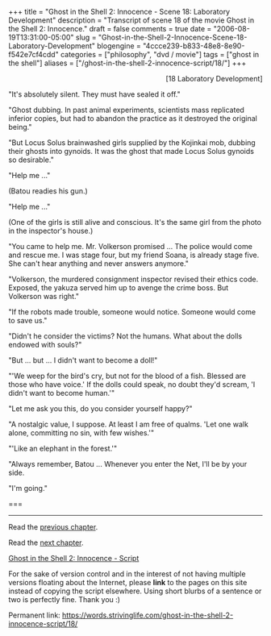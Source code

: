 +++
title = "Ghost in the Shell 2: Innocence - Scene 18: Laboratory Development"
description = "Transcript of scene 18 of the movie Ghost in the Shell 2: Innocence."
draft = false
comments = true
date = "2006-08-19T13:31:00-05:00"
slug = "Ghost-in-the-Shell-2-Innocence-Scene-18-Laboratory-Development"
blogengine = "4ccce239-b833-48e8-8e90-f542e7cf4cdd"
categories = ["philosophy", "dvd / movie"]
tags = ["ghost in the shell"]
aliases = ["/ghost-in-the-shell-2-innocence-script/18/"]
+++

<p style="text-align: right">
[18 Laboratory Development]
</p>
<p>
&quot;It&#39;s absolutely silent. They must have sealed it off.&quot;
</p>
<!--more-->
<p>
&quot;Ghost dubbing. In past animal experiments, scientists mass replicated inferior copies, but had to abandon the practice as it destroyed the original being.&quot;
</p>
<p>
&quot;But Locus Solus brainwashed girls supplied by the Kojinkai mob, dubbing their ghosts into gynoids. It was the ghost that made Locus Solus gynoids so desirable.&quot;<!--adsense-->
</p>
<p>
&quot;Help me ...&quot;
</p>
<p>
(Batou readies his gun.)
</p>
<p>
&quot;Help me ...&quot;
</p>
<p>
(One of the girls is still alive and conscious.  It&#39;s the same girl from the photo in the inspector&#39;s house.)
</p>
<p>
&quot;You came to help me. Mr. Volkerson promised ... The police would come and rescue me. I was stage four, but my friend Soana, is already stage five. She can&#39;t hear anything and never answers anymore.&quot;
</p>
<p>
&quot;Volkerson, the murdered consignment inspector revised their ethics code. Exposed, the yakuza served him up to avenge the crime boss. But Volkerson was right.&quot;
</p>
<p>
&quot;If the robots made trouble, someone would notice. Someone would come to save us.&quot;
</p>
<p>
&quot;Didn&#39;t he consider the victims? Not the humans. What about the dolls endowed with souls?&quot;
</p>
<p>
&quot;But ... but ... I didn&#39;t want to become a doll!&quot;
</p>
<p>
&quot;&#39;We weep for the bird&#39;s cry, but not for the blood of a fish. Blessed are those who have voice.&#39; If the dolls could speak,  no doubt they&#39;d scream, &#39;I didn&#39;t want to become human.&#39;&quot;
</p>
<p>
&quot;Let me ask you this, do you consider yourself happy?&quot;
</p>
<p>
&quot;A nostalgic value, I suppose. At least I am free of qualms. &#39;Let one walk alone, committing no sin, with few wishes.&#39;&quot;
</p>
<p>
&quot;&#39;Like an elephant in the forest.&#39;&quot;
</p>
<p>
&quot;Always remember, Batou ... Whenever you enter the Net, I&#39;ll be by your side.
</p>
<p>
&quot;I&#39;m going.&quot;
</p>
<p>
===
</p>
<hr />
<p>
Read the <a href="/ghost-in-the-shell-2-innocence-script/17/">previous chapter</a>.
</p>
<p>
Read the <a href="/ghost-in-the-shell-2-innocence-script/19/">next chapter</a>.
</p>
<p>
<a href="/ghost-in-the-shell-2-innocence-script/">Ghost in the Shell 2: Innocence - Script</a>
</p>
<div class="tip">
<p>
For the sake of version control and in the interest of not having multiple versions floating about the Internet, please <strong>link</strong> to the pages on this site instead of copying the script elsewhere. Using short blurbs of a sentence or two is perfectly fine.  Thank you :)
</p>
<p>
Permanent link: <a href="/ghost-in-the-shell-2-innocence-script/18/">https://words.strivinglife.com/ghost-in-the-shell-2-innocence-script/18/</a>
</p>
</div>


